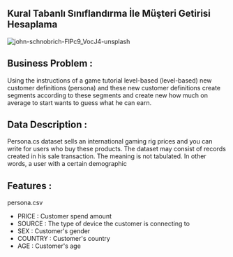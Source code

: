 
## Kural Tabanlı Sınıflandırma İle Müşteri Getirisi Hesaplama
![john-schnobrich-FlPc9_VocJ4-unsplash](https://user-images.githubusercontent.com/81189969/145985442-fd155ab6-6f7f-4b6d-9521-523e9ec099c1.jpg)

## Business Problem :
Using the instructions of a game tutorial
level-based (level-based) new customer definitions
(persona) and these new customer definitions
create segments according to these segments and create new
how much on average to start
wants to guess what he can earn.


## Data Description :
Persona.cs dataset sells an international gaming rig prices
and you can write for users who buy these products.
The dataset may consist of records created in his sale transaction.
The meaning is not tabulated.
In other words, a user with a certain demographic

## Features :
persona.csv
- PRICE   : Customer spend amount
- SOURCE  : The type of device the customer is connecting to
- SEX     : Customer's gender
- COUNTRY : Customer's country
- AGE     : Customer's age
